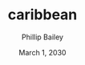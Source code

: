 ---
title: 'caribbean'
date: 'March 1, 2030'
author: "Phillip Bailey"
category: 'Tropical'
excerpt: 'The Caribbean is a region located southeast of North America, east of Central America, and to the north of South America.'
authpic: '/img/1000x1000_pro_phil.png'
cover_image: '/img/carbinen.jpg'
---